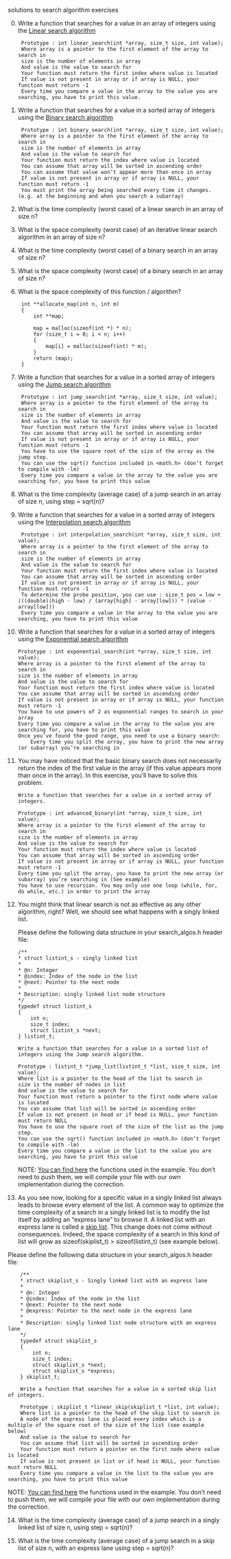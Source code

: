 solutions to search algorithm exercises

0. Write a function that searches for a value in an array of integers using the [Linear search algorithm](https://en.wikipedia.org/wiki/Linear_search)

        Prototype : int linear_search(int *array, size_t size, int value);
        Where array is a pointer to the first element of the array to search in
        size is the number of elements in array
        And value is the value to search for
        Your function must return the first index where value is located
        If value is not present in array or if array is NULL, your function must return -1
        Every time you compare a value in the array to the value you are searching, you have to print this value.

1. Write a function that searches for a value in a sorted array of integers using the [Binary search algorithm](https://en.wikipedia.org/wiki/Binary_search_algorithm)

        Prototype : int binary_search(int *array, size_t size, int value);
        Where array is a pointer to the first element of the array to search in
        size is the number of elements in array
        And value is the value to search for
        Your function must return the index where value is located
        You can assume that array will be sorted in ascending order
        You can assume that value won’t appear more than once in array
        If value is not present in array or if array is NULL, your function must return -1
        You must print the array being searched every time it changes. (e.g. at the beginning and when you search a subarray)

2. What is the time complexity (worst case) of a linear search in an array of size n?

3. What is the space complexity (worst case) of an iterative linear search algorithm in an array of size n?

4. What is the time complexity (worst case) of a binary search in an array of size n?

5. What is the space complexity (worst case) of a binary search in an array of size n?

6. What is the space complexity of this function / algorithm?

        int **allocate_map(int n, int m)
        {
            int **map;

            map = malloc(sizeof(int *) * n);
            for (size_t i = 0; i < n; i++)
            {
                map[i] = malloc(sizeof(int) * m);
            }
            return (map);
        }

7. Write a function that searches for a value in a sorted array of integers using the [Jump search algorithm](https://en.wikipedia.org/wiki/Jump_search)

        Prototype : int jump_search(int *array, size_t size, int value);
        Where array is a pointer to the first element of the array to search in
        size is the number of elements in array
        And value is the value to search for
        Your function must return the first index where value is located
        You can assume that array will be sorted in ascending order
        If value is not present in array or if array is NULL, your function must return -1
        You have to use the square root of the size of the array as the jump step.
        You can use the sqrt() function included in <math.h> (don’t forget to compile with -lm)
        Every time you compare a value in the array to the value you are searching for, you have to print this value

8. What is the time complexity (average case) of a jump search in an array of size n, using step = sqrt(n)?

9. Write a function that searches for a value in a sorted array of integers using the [Interpolation search algorithm](https://en.wikipedia.org/wiki/Interpolation_search)

        Prototype : int interpolation_search(int *array, size_t size, int value);
        Where array is a pointer to the first element of the array to search in
        size is the number of elements in array
        And value is the value to search for
        Your function must return the first index where value is located
        You can assume that array will be sorted in ascending order
        If value is not present in array or if array is NULL, your function must return -1
        To determine the probe position, you can use : size_t pos = low + (((double)(high - low) / (array[high] - array[low])) * (value - array[low]))
        Every time you compare a value in the array to the value you are searching, you have to print this value

10. Write a function that searches for a value in a sorted array of integers using the [Exponential search algorithm](https://en.wikipedia.org/wiki/Exponential_search)

        Prototype : int exponential_search(int *array, size_t size, int value);
        Where array is a pointer to the first element of the array to search in
        size is the number of elements in array
        And value is the value to search for
        Your function must return the first index where value is located
        You can assume that array will be sorted in ascending order
        If value is not present in array or if array is NULL, your function must return -1
        You have to use powers of 2 as exponential ranges to search in your array
        Every time you compare a value in the array to the value you are searching for, you have to print this value
        Once you’ve found the good range, you need to use a binary search:
            Every time you split the array, you have to print the new array (or subarray) you’re searching in

11. You may have noticed that the basic binary search does not necessarily return the index of the first value in the array (if this value appears more than once in the array). In this exercise, you’ll have to solve this problem.

        Write a function that searches for a value in a sorted array of integers.

        Prototype : int advanced_binary(int *array, size_t size, int value);
        Where array is a pointer to the first element of the array to search in
        size is the number of elements in array
        And value is the value to search for
        Your function must return the index where value is located
        You can assume that array will be sorted in ascending order
        If value is not present in array or if array is NULL, your function must return -1
        Every time you split the array, you have to print the new array (or subarray) you’re searching in (See example)
        You have to use recursion. You may only use one loop (while, for, do while, etc.) in order to print the array

12. You might think that linear search is not as effective as any other algorithm, right? Well, we should see what happens with a singly linked list.

    Please define the following data structure in your search_algos.h header file:

        /**
        * struct listint_s - singly linked list
        *
        * @n: Integer
        * @index: Index of the node in the list
        * @next: Pointer to the next node
        *
        * Description: singly linked list node structure
        */
        typedef struct listint_s
        {
            int n;
            size_t index;
            struct listint_s *next;
        } listint_t;

        Write a function that searches for a value in a sorted list of integers using the Jump search algorithm.

        Prototype : listint_t *jump_list(listint_t *list, size_t size, int value);
        Where list is a pointer to the head of the list to search in
        size is the number of nodes in list
        And value is the value to search for
        Your function must return a pointer to the first node where value is located
        You can assume that list will be sorted in ascending order
        If value is not present in head or if head is NULL, your function must return NULL
        You have to use the square root of the size of the list as the jump step.
        You can use the sqrt() function included in <math.h> (don’t forget to compile with -lm)
        Every time you compare a value in the list to the value you are searching, you have to print this value

    NOTE: [You can find here](https://github.com/holbertonschool/0x1D.c/tree/master/listint) the functions used in the example. You don’t need to push them, we will compile your file with our own implementation during the correction.

13. As you see now, looking for a specific value in a singly linked list always leads to browse every element of the list. A common way to optimize the time complexity of a search in a singly linked list is to modify the list itself by adding an “express lane” to browse it. A linked list with an express lane is called a [skip list](https://en.wikipedia.org/wiki/Skip_list). This change does not come without consequences. Indeed, the space complexity of a search in this kind of list will grow as sizeof(skiplist_t) > sizeof(listint_t) (see example below).

Please define the following data structure in your search_algos.h header file:

        /**
        * struct skiplist_s - Singly linked list with an express lane
        *
        * @n: Integer
        * @index: Index of the node in the list
        * @next: Pointer to the next node
        * @express: Pointer to the next node in the express lane
        *
        * Description: singly linked list node structure with an express lane
        */
        typedef struct skiplist_s
        {
            int n;
            size_t index;
            struct skiplist_s *next;
            struct skiplist_s *express;
        } skiplist_t;

        Write a function that searches for a value in a sorted skip list of integers.

        Prototype : skiplist_t *linear_skip(skiplist_t *list, int value);
        Where list is a pointer to the head of the skip list to search in
        A node of the express lane is placed every index which is a multiple of the square root of the size of the list (see example below)
        And value is the value to search for
        You can assume that list will be sorted in ascending order
        Your function must return a pointer on the first node where value is located
        If value is not present in list or if head is NULL, your function must return NULL
        Every time you compare a value in the list to the value you are searching, you have to print this value

NOTE: [You can find here](https://github.com/holbertonschool/0x1D.c/tree/master/skiplist) the functions used in the example. You don’t need to push them, we will compile your file with our own implementation during the correction.

14. What is the time complexity (average case) of a jump search in a singly linked list of size n, using step = sqrt(n)?

15. What is the time complexity (average case) of a jump search in a skip list of size n, with an express lane using step = sqrt(n)?
